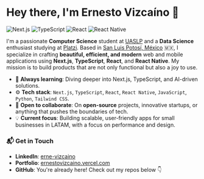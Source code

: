 # Hey there, I'm Ernesto Vizcaíno 👋

![Next.js](https://img.shields.io/badge/Next.js-black?style=flat&logo=next.js)
![TypeScript](https://img.shields.io/badge/TypeScript-blue?style=flat&logo=typescript)
![React](https://img.shields.io/badge/React-61DAFB?style=flat&logo=react)
![React Native](https://img.shields.io/badge/React_Native-61DAFB?style=flat&logo=react)

I'm a passionate **Computer Science** student at [UASLP](http://www.uaslp.mx/) and a **Data Science** enthusiast studying at [Platzi](https://platzi.com). Based in [San Luis Potosí, México](https://goo.gl/maps/4kDunjdo7rYfymGA6) 🇲🇽, I specialize in crafting **beautiful, efficient, and modern** web and mobile applications using **Next.js**, **TypeScript**, **React**, and **React Native**. My mission is to build products that are not only functional but also a joy to use.

- 🚀 **Always learning**: Diving deeper into Next.js, TypeScript, and AI-driven solutions.
- ⚙️ **Tech stack**: `Next.js`, `TypeScript`, `React`, `React Native`, `JavaScript`, `Python`, `Tailwind CSS`.
- 👯 **Open to collaborate**: On **open-source** projects, innovative startups, or anything that pushes the boundaries of tech.
- 💡 **Current focus**: Building scalable, user-friendly apps for small businesses in LATAM, with a focus on performance and design.

### 📬 Get in Touch
- **LinkedIn**: [erne-vizcaino](https://www.linkedin.com/in/erne-vizcaino/)
- **Portfolio**: [ernestovizcaino.vercel.com](https://ernestovizcaino.vercel.com)
- **GitHub**: You're already here! Check out my repos below 👇
